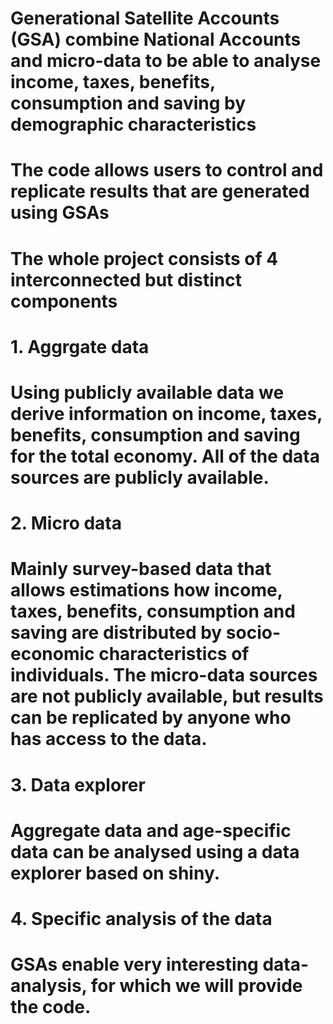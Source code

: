 # Generational Satellite Accounts (GSA) combine National Accounts and micro-data to be able to analyse income, taxes, benefits, consumption and saving by demographic characteristics
# The code allows users to control and replicate results that are generated using GSAs

# The whole project consists of 4 interconnected but distinct components

# 1. Aggrgate data
# Using publicly available data we derive information on income, taxes, benefits, consumption and saving for the total economy. All of the data sources are publicly available.

# 2. Micro data
# Mainly survey-based data that allows estimations how income, taxes, benefits, consumption and saving are distributed by socio-economic characteristics of individuals. The micro-data sources are not publicly available, but results can be replicated by anyone who has access to the data.

# 3. Data explorer
# Aggregate data and age-specific data can be analysed using a data explorer based on shiny. 

# 4. Specific analysis of the data
# GSAs enable very interesting data-analysis, for which we will provide the code.
